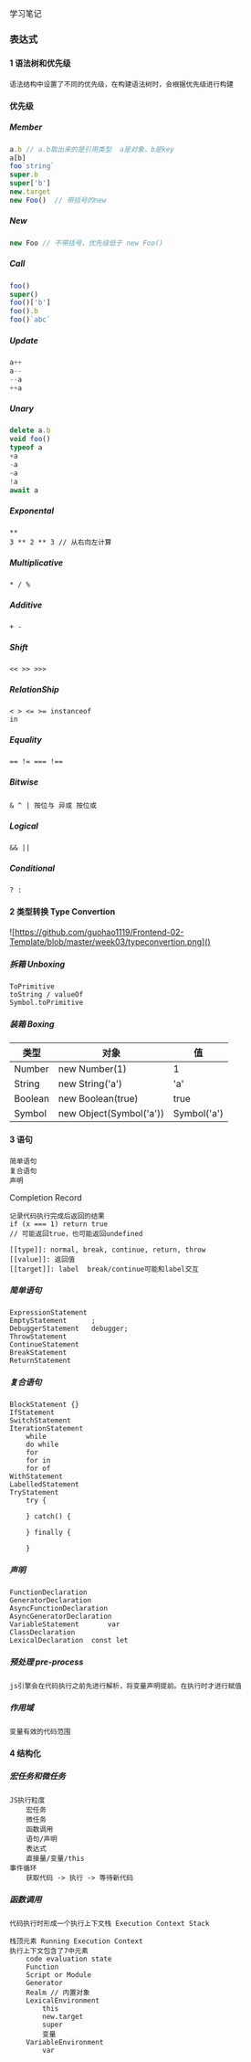 学习笔记

### 表达式

#### 1 语法树和优先级

```
语法结构中设置了不同的优先级，在构建语法树时，会根据优先级进行构建
```

#### 优先级

##### Member

```js
a.b // a.b取出来的是引用类型  a是对象，b是key
a[b]
foo`string`
super.b
super['b']
new.target
new Foo()  // 带括号的new
```

##### New

```js
new Foo // 不带括号，优先级低于 new Foo()
```

##### Call

```js
foo()
super()
foo()['b']
foo().b
foo()`abc`
```

##### Update

```js
a++
a--
--a
++a
```

##### Unary

```js
delete a.b
void foo()
typeof a
+a
-a
~a
!a
await a
```

##### Exponental

```
**
3 ** 2 ** 3 // 从右向左计算
```

##### Multiplicative

```
* / %
```

##### Additive

```
+ -
```

##### Shift

```
<< >> >>>
```

##### RelationShip

```
< > <= >= instanceof
in
```

##### Equality

```
== != === !==
```

##### Bitwise

```
& ^ | 按位与 异或 按位或
```

##### Logical

```
&& ||
```

##### Conditional

```
? :
```

#### 2 类型转换 Type Convertion

![https://github.com/guohao1119/Frontend-02-Template/blob/master/week03/typeconvertion.png]()

##### 拆箱 Unboxing

```
ToPrimitive
toString / valueOf
Symbol.toPrimitive
```

##### 装箱 Boxing

| 类型    | 对象                    | 值          |
| ------- | ----------------------- | ----------- |
| Number  | new Number(1)           | 1           |
| String  | new String('a')         | 'a'         |
| Boolean | new Boolean(true)       | true        |
| Symbol  | new Object(Symbol('a')) | Symbol('a') |

#### 3 语句

```
简单语句
复合语句
声明
```

Completion Record

```
记录代码执行完成后返回的结果
if (x === 1) return true
// 可能返回true，也可能返回undefined

[[type]]: normal, break, continue, return, throw
[[value]]: 返回值
[[target]]: label  break/continue可能和label交互

```

##### 简单语句

```
ExpressionStatement
EmptyStatement		;
DebuggerStatement	debugger;
ThrowStatement
ContinueStatement
BreakStatement
ReturnStatement
```

##### 复合语句

```
BlockStatement {}
IfStatement
SwitchStatement
IterationStatement
	while
	do while
	for 
	for in
	for of
WithStatement
LabelledStatement
TryStatement
	try {
	
	} catch() {
	
	} finally {
	
	}
```

##### 声明

```
FunctionDeclaration
GeneratorDeclaration
AsyncFunctionDeclaration
AsyncGeneratorDeclaration
VariableStatement		var
ClassDeclaration
LexicalDeclaration	const let
```

##### 预处理 pre-process

```
js引擎会在代码执行之前先进行解析，将变量声明提前。在执行时才进行赋值
```

##### 作用域

```
变量有效的代码范围
```

#### 4 结构化

##### 宏任务和微任务

```
JS执行粒度
	宏任务
	微任务
	函数调用
	语句/声明
	表达式
	直接量/变量/this
事件循环
	获取代码 -> 执行 -> 等待新代码
```

##### 函数调用

```
代码执行时形成一个执行上下文栈 Execution Context Stack

栈顶元素 Running Execution Context
执行上下文包含了7中元素
	code evaluation state
	Function
	Script or Module
	Generator
	Realm // 内置对象
	LexicalEnvironment
		this
		new.target
		super
		变量
	VariableEnvironment
		var
```

